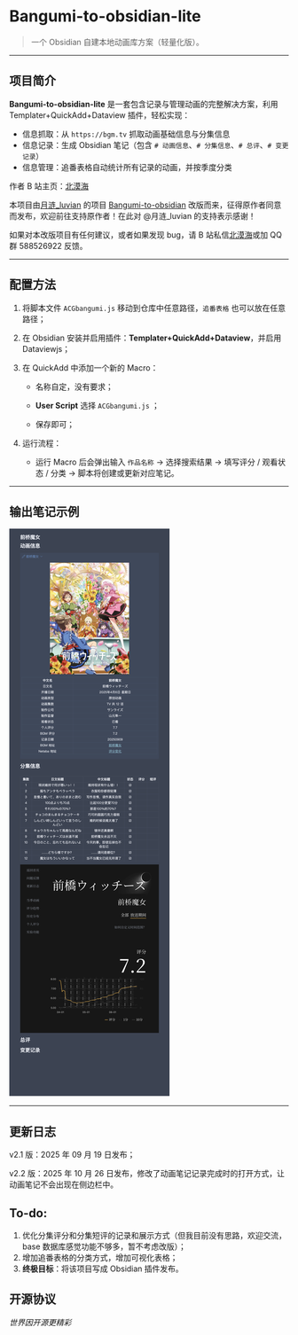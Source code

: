 # Bangumi-to-obsidian-lite
> 一个 Obsidian 自建本地动画库方案（轻量化版）。
 

---
## 项目简介
**Bangumi-to-obsidian-lite** 是一套包含记录与管理动画的完整解决方案，利用 Templater+QuickAdd+Dataview 插件，轻松实现：
- 信息抓取：从 `https://bgm.tv` 抓取动画基础信息与分集信息
- 信息记录：生成 Obsidian 笔记（包含 `# 动画信息`、`# 分集信息`、`# 总评`、`# 变更记录`）
- 信息管理：追番表格自动统计所有记录的动画，并按季度分类

作者 B 站主页：[北漠海](https://space.bilibili.com/1065768987)

本项目由[月涟_luvian](https://space.bilibili.com/67571043) 的项目 [Bangumi-to-obsidian](https://github.com/luvian114/Bangumi-to-obsidian) 改版而来，征得原作者同意而发布，欢迎前往支持原作者！在此对 @月涟_luvian 的支持表示感谢！

如果对本改版项目有任何建议，或者如果发现 bug，请 B 站私信[北漠海](https://space.bilibili.com/1065768987)或加 QQ 群 588526922 反馈。

---
## 配置方法
1. 将脚本文件 `ACGbangumi.js` 移动到仓库中任意路径，`追番表格` 也可以放在任意路径；
    
2. 在 Obsidian 安装并启用插件：**Templater+QuickAdd+Dataview**，并启用 Dataviewjs；
    
3. 在 QuickAdd 中添加一个新的 Macro：
    
    - 名称自定，没有要求；
        
    - **User Script** 选择 `ACGbangumi.js` ；
        
    - 保存即可；
        
4. 运行流程：
    
    - 运行 Macro 后会弹出输入 `作品名称` → 选择搜索结果 → 填写评分 / 观看状态 / 分类 → 脚本将创建或更新对应笔记。


---
## 输出笔记示例
![前桥魔女](./前桥魔女.png)


---
## 更新日志
v2.1 版：2025 年 09 月 19 日发布；

v2.2 版：2025 年 10 月 26 日发布，修改了动画笔记记录完成时的打开方式，让动画笔记不会出现在侧边栏中。
## To-do:
1. 优化分集评分和分集短评的记录和展示方式（但我目前没有思路，欢迎交流，base 数据库感觉功能不够多，暂不考虑改版）；
2. 增加追番表格的分类方式，增加可视化表格；
3. **终极目标**：将该项目写成 Obsidian 插件发布。

## 开源协议
_世界因开源更精彩_